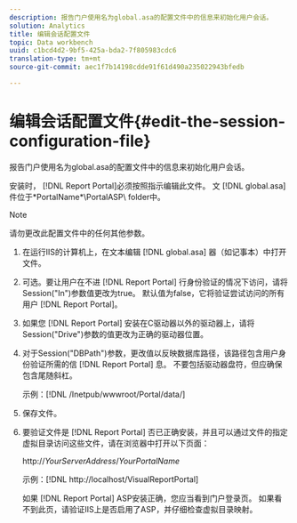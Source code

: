 ```yaml
---
description: 报告门户使用名为global.asa的配置文件中的信息来初始化用户会话。
solution: Analytics
title: 编辑会话配置文件
topic: Data workbench
uuid: c1bcd4d2-9bf5-425a-bda2-7f805983cdc6
translation-type: tm+mt
source-git-commit: aec1f7b14198cdde91f61d490a235022943bfedb

---
```



# 编辑会话配置文件{#edit-the-session-configuration-file}

报告门户使用名为global.asa的配置文件中的信息来初始化用户会话。

安装时， [!DNL Report Portal]必须按照指示编辑此文件。 文 [!DNL global.asa] 件位于\*PortalName*\PortalASP\ folder中。

>[!NOTE]
>
>请勿更改此配置文件中的任何其他参数。

1. 在运行IIS的计算机上，在文本编辑 [!DNL global.asa] 器（如记事本）中打开文件。
1. 可选。要让用户在不进 [!DNL Report Portal] 行身份验证的情况下访问，请将Session(&quot;In&quot;)参数值更改为true。 默认值为false，它将验证尝试访问的所有用户 [!DNL Report Portal]。
1. 如果您 [!DNL Report Portal] 安装在C驱动器以外的驱动器上，请将Session(&quot;Drive&quot;)参数的值更改为正确的驱动器位置。
1. 对于Session(&quot;DBPath&quot;)参数，更改值以反映数据库路径，该路径包含用户身份验证所需的信 [!DNL Report Portal] 息。 不要包括驱动器盘符，但应确保包含尾随斜杠。

   示例：[!DNL /Inetpub/wwwroot/Portal/data/]

1. 保存文件。
1. 要验证文件是 [!DNL Report Portal] 否已正确安装，并且可以通过文件的指定虚拟目录访问这些文件，请在浏览器中打开以下页面：

   http://*YourServerAddress*/*YourPortalName*

   示例：[!DNL http://localhost/VisualReportPortal]

   如果 [!DNL Report Portal] ASP安装正确，您应当看到门户登录页。 如果看不到此页，请验证IIS上是否启用了ASP，并仔细检查虚拟目录映射。

